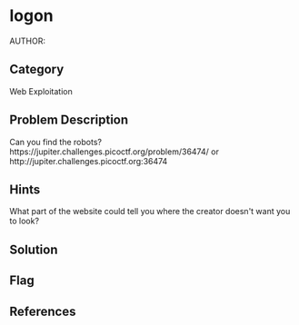 <h1>logon</h1>
AUTHOR:

<h2>Category</h2>
Web Exploitation

<h2>Problem Description</h2>
Can you find the robots?<br>
https://jupiter.challenges.picoctf.org/problem/36474/ or http://jupiter.challenges.picoctf.org:36474

<h2>Hints</h2>
What part of the website could tell you where the creator doesn't want you to look?

<h2>Solution</h2>

<h2>Flag</h2>

<h2>References</h2>
